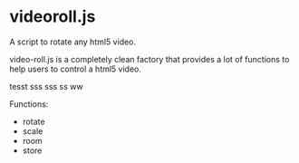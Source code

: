 # videoroll.js
A script to rotate any html5 video.

video-roll.js is a completely clean factory that provides a lot of functions to help users to control a html5 video.

tesst sss  sss  ss
ww

Functions:
- rotate
- scale
- room
- store
